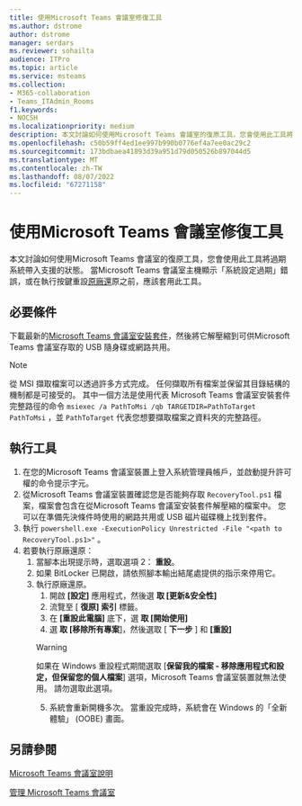 ```yaml
---
title: 使用Microsoft Teams 會議室修復工具
ms.author: dstrome
author: dstrome
manager: serdars
ms.reviewer: sohailta
audience: ITPro
ms.topic: article
ms.service: msteams
ms.collection:
- M365-collaboration
- Teams_ITAdmin_Rooms
f1.keywords:
- NOCSH
ms.localizationpriority: medium
description: 本文討論如何使用Microsoft Teams 會議室的復原工具，您會使用此工具將過期系統帶入支援的狀態。
ms.openlocfilehash: c50b59ff4ed1ee997b990b0776ef4a7ee0ac29c2
ms.sourcegitcommit: 173bdbaea41893d39a951d79d050526b897044d5
ms.translationtype: MT
ms.contentlocale: zh-TW
ms.lasthandoff: 08/07/2022
ms.locfileid: "67271158"
---
```

# <a name="use-the-microsoft-teams-rooms-recovery-tool"></a>使用Microsoft Teams 會議室修復工具

本文討論如何使用Microsoft Teams 會議室的復原工具，您會使用此工具將過期系統帶入支援的狀態。 當Microsoft Teams 會議室主機顯示「系統設定過期」錯誤，或在執行按鍵重設[原廠還](./rooms-operations.md#microsoft-teams-rooms-reset-factory-restore)原之前，應該套用此工具。

## <a name="prerequisites"></a>必要條件

下載最新的[Microsoft Teams 會議室安裝套件](https://go.microsoft.com/fwlink/?linkid=851168)，然後將它解壓縮到可供Microsoft Teams 會議室存取的 USB 隨身碟或網路共用。

> [!NOTE]
> 從 MSI 擷取檔案可以透過許多方式完成。 任何擷取所有檔案並保留其目錄結構的機制都是可接受的。 其中一個方法是使用代表 Microsoft Teams 會議室安裝套件完整路徑的命令 `msiexec /a PathToMsi /qb TARGETDIR=PathToTarget` `PathToMsi` ，並 `PathToTarget` 代表您想要擷取檔案之資料夾的完整路徑。

## <a name="running-the-tool"></a>執行工具

1) 在您的Microsoft Teams 會議室裝置上登入系統管理員帳戶，並啟動提升許可權的命令提示字元。
2) 從Microsoft Teams 會議室裝置確認您是否能夠存取 `RecoveryTool.ps1` 檔案，檔案會包含在從Microsoft Teams 會議室安裝套件解壓縮的檔案中。 您可以在準備先決條件時使用的網路共用或 USB 磁片磁碟機上找到套件。
3) 執行 `powershell.exe -ExecutionPolicy Unrestricted -File "<path to RecoveryTool.ps1>"` 。
4) 若要執行原廠還原：
   1. 當腳本出現提示時，選取選項 2： **重設**。
   2. 如果 BitLocker 已開啟，請依照腳本輸出結尾處提供的指示來停用它。
   3. 執行原廠還原。
      1. 開啟 **[設定]** 應用程式，然後選 **取 [更新&安全性]**
      2. 流覽至 [ **復原] 索引** 標籤。
      3. 在 **[重設此電腦]** 底下，選 **取 [開始使用]**
      4. 選 **取 [移除所有專案**]，然後選取 [ **下一步** ] 和 **[重設]**
        > [!WARNING]
        > 如果在 Windows 重設程式期間選取 [**保留我的檔案 - 移除應用程式和設定，但保留您的個人檔案**] 選項，Microsoft Teams 會議室裝置就無法使用。 請勿選取此選項。
      5. 系統會重新開機多次。 當重設完成時，系統會在 Windows 的「全新體驗」 (OOBE) 畫面。



## <a name="see-also"></a>另請參閱

[Microsoft Teams 會議室說明](https://support.office.com/article/Skype-Room-Systems-version-2-help-e667f40e-5aab-40c1-bd68-611fe0002ba2)

[管理 Microsoft Teams 會議室](rooms-manage.md)
